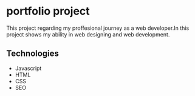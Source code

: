 # portfolio project
This project regarding my proffesional journey as a web developer.In this project shows my ability in web designing and web development.
## Technologies
+ Javascript
+ HTML
+ CSS
+ SEO
